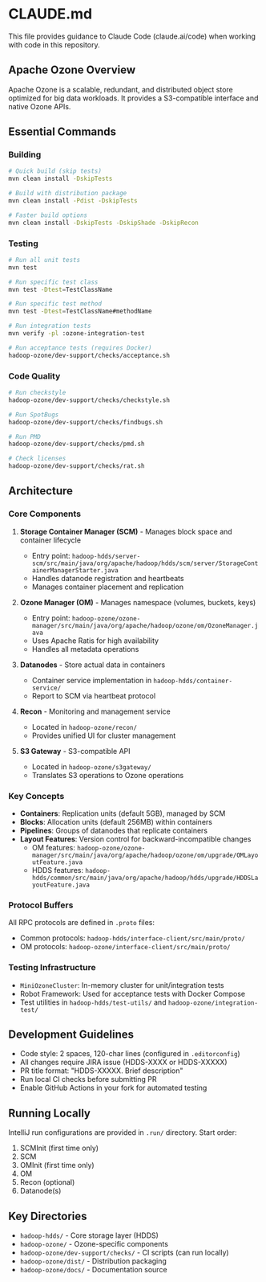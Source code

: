 # CLAUDE.md

This file provides guidance to Claude Code (claude.ai/code) when working with code in this repository.

## Apache Ozone Overview

Apache Ozone is a scalable, redundant, and distributed object store optimized for big data workloads. It provides a S3-compatible interface and native Ozone APIs.

## Essential Commands

### Building
```bash
# Quick build (skip tests)
mvn clean install -DskipTests

# Build with distribution package
mvn clean install -Pdist -DskipTests

# Faster build options
mvn clean install -DskipTests -DskipShade -DskipRecon
```

### Testing
```bash
# Run all unit tests
mvn test

# Run specific test class
mvn test -Dtest=TestClassName

# Run specific test method
mvn test -Dtest=TestClassName#methodName

# Run integration tests
mvn verify -pl :ozone-integration-test

# Run acceptance tests (requires Docker)
hadoop-ozone/dev-support/checks/acceptance.sh
```

### Code Quality
```bash
# Run checkstyle
hadoop-ozone/dev-support/checks/checkstyle.sh

# Run SpotBugs
hadoop-ozone/dev-support/checks/findbugs.sh

# Run PMD
hadoop-ozone/dev-support/checks/pmd.sh

# Check licenses
hadoop-ozone/dev-support/checks/rat.sh
```

## Architecture

### Core Components

1. **Storage Container Manager (SCM)** - Manages block space and container lifecycle
   - Entry point: `hadoop-hdds/server-scm/src/main/java/org/apache/hadoop/hdds/scm/server/StorageContainerManagerStarter.java`
   - Handles datanode registration and heartbeats
   - Manages container placement and replication

2. **Ozone Manager (OM)** - Manages namespace (volumes, buckets, keys)
   - Entry point: `hadoop-ozone/ozone-manager/src/main/java/org/apache/hadoop/ozone/om/OzoneManager.java`
   - Uses Apache Ratis for high availability
   - Handles all metadata operations

3. **Datanodes** - Store actual data in containers
   - Container service implementation in `hadoop-hdds/container-service/`
   - Report to SCM via heartbeat protocol

4. **Recon** - Monitoring and management service
   - Located in `hadoop-ozone/recon/`
   - Provides unified UI for cluster management

5. **S3 Gateway** - S3-compatible API
   - Located in `hadoop-ozone/s3gateway/`
   - Translates S3 operations to Ozone operations

### Key Concepts

- **Containers**: Replication units (default 5GB), managed by SCM
- **Blocks**: Allocation units (default 256MB) within containers
- **Pipelines**: Groups of datanodes that replicate containers
- **Layout Features**: Version control for backward-incompatible changes
  - OM features: `hadoop-ozone/ozone-manager/src/main/java/org/apache/hadoop/ozone/om/upgrade/OMLayoutFeature.java`
  - HDDS features: `hadoop-hdds/common/src/main/java/org/apache/hadoop/hdds/upgrade/HDDSLayoutFeature.java`

### Protocol Buffers

All RPC protocols are defined in `.proto` files:
- Common protocols: `hadoop-hdds/interface-client/src/main/proto/`
- OM protocols: `hadoop-ozone/interface-client/src/main/proto/`

### Testing Infrastructure

- `MiniOzoneCluster`: In-memory cluster for unit/integration tests
- Robot Framework: Used for acceptance tests with Docker Compose
- Test utilities in `hadoop-hdds/test-utils/` and `hadoop-ozone/integration-test/`

## Development Guidelines

- Code style: 2 spaces, 120-char lines (configured in `.editorconfig`)
- All changes require JIRA issue (HDDS-XXXX or HDDS-XXXXX)
- PR title format: "HDDS-XXXXX. Brief description"
- Run local CI checks before submitting PR
- Enable GitHub Actions in your fork for automated testing

## Running Locally

IntelliJ run configurations are provided in `.run/` directory. Start order:
1. SCMInit (first time only)
2. SCM
3. OMInit (first time only)
4. OM
5. Recon (optional)
6. Datanode(s)

## Key Directories

- `hadoop-hdds/` - Core storage layer (HDDS)
- `hadoop-ozone/` - Ozone-specific components
- `hadoop-ozone/dev-support/checks/` - CI scripts (can run locally)
- `hadoop-ozone/dist/` - Distribution packaging
- `hadoop-ozone/docs/` - Documentation source